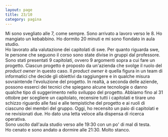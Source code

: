 ```yaml
--- 
layout: page
title: 23/10
category: pagina
---
```


Mi sono svegliato alle 7, come sempre. Sono arrivato a lavoro verso le 8. Ho
mangiato un kebabbino. Ho dormito 20 minuti e mi sono fiondato in aula studio.  
Ho lavorato alla valutazione dei capitolati di swe. Per quanto riguarda swe, le
persone che seguono il corso sono state divise in gruppi dal professore. Sono
stati presentati 9 capitolati, ovvero 9 argomenti sopra a cui fare un progetto.
Ciascun progetto è proposto da un'azienda che svolge il ruolo del _product
owner_ in questo caso. Il _product owner_ è quella figura in un team di
informatici che decide gli obiettivi da raggiungere e in qualche misura
sovraintende l'evoluzione del progetto. In realtà, a seconda delle aziende,
possono esserci dei tecnici che spiegano alcune tecnologie o danno qualche tipo
di suggerimento nello sviluppo del progetto. Abbiamo fino al 31 ottobre per
scegliere un capitolato, recensire tutti i capitolati e tirare uno schizzo
riguardo alle fasi e alle tempistiche del progetto e ai ruoli di ciascuno dei 
membri del gruppo. Oggi, ho recensito un paio di capitolati e ne revisionati
due. Ho dato una letta veloce alla dispensa di ricerca operativa.  
Sono uscito dall'aula studio verso alle 19:30 con un po' di mal di testa.  
Ho cenato e sono andato a dormire alle 21:30. Molto stanco.
